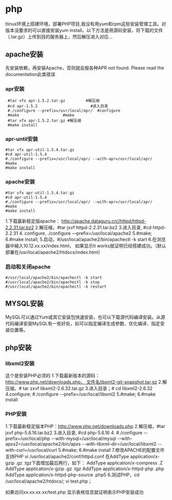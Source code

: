 # php
tlinux环境上搭建环境，部署PHP项目,我没有用yum和rpm这些安装管理工具。对版本没要求的可以直接安装yum install。以下方法是用源码安装，将下载的文件（.tar.gz）上传到目的服务器上，然后解压进入对应...
## apache安装
先安装依赖，再安装Apache，否则就会报各种APR not found. Please read the documentation此类错误
### apr安装
```
 #tar vfx apr-1.5.2.tar.gz         #解压缩
 #cd apr-1.5.2                       #进入目录
 #./configure --prefix=/usr/local/apr/  #configure
 #make                   #make
 #tar vfx apr-1.5.2.tar.gz #解压缩
 #make install   
```
### apr-until安装
```
#tar vfx apr-util-1.5.4.tar.gz
#cd apr-util-1.5.4  
#./configure --prefix=/usr/local/apr/ --with-apr=/usr/local/apr/
#make
#make install 
```
### apache安装

```
#tar vfx apr-util-1.5.4.tar.gz
#cd apr-util-1.5.4  
#./configure --prefix=/usr/local/apr/ --with-apr=/usr/local/apr/
#make
#make install 
```
1.下载最新稳定版apache： http://apache.dataguru.cn//httpd/httpd-2.2.31.tar.bz2
2.解压缩，#tar jxvf httpd-2.2.31.tar.bz2
3.进入目录,  #cd  httpd-2.2.31
4. configure,  ./configure —prefix=/usr/local/apache2
5.#make;
6.#make install;
5.启动，#/usr/local/apache2/bin/apachectl -k start
6.在浏览器中输入10.12.xx.xx/index.html， 如果显示It works就证明已经搭建成功。（默认部署在/usr/local/apache2/htdocs/index.html）

### 启动和关闭apache
```
#/usr/local/apache2/bin/apachectl -k start
#/usr/local/apache2/bin/apachectl -k stop
#/usr/local/apache2/bin/apachectl -k restart
```
## MYSQL安装
MySQL可以通过Yum或其它安装包快速安装，也可以下载源代码编译安装。从源代码编译安装MySQL有一些好处，如可以指定编译生成参数、优化编译、指定安装位置等。

## php安装
### libxml2安装
这个是安装PHP必须的
1.下载最新版本的源码：http://www.php.net/downloads.php， 文件名libxml2-git-snapshot.tar.gz
2.解压缩，# tar zxvf  libxml2-2.6.32.tar.gz
3.进入目录；# cd libxml2-2.6.32
4.configure;  #./configure --prefix=/usr/local/libxml2
5.#make;
6.#make install

### PHP安装
1.下载最新稳定版本PHP：http://www.php.net/downloads.php
2.解压缩，#tar jxvf php-5.6.16.tar.bz2
3.进入目录,  #cd php-5.6.16
4. #./configure --prefix=/usr/local/php --with-mysql=/usr/local/mysql --with-apxs2=/usr/local/apache2/bin/apxs --with-libxml-dir=/usr/local/libxml2 --with-curl=/usr/local/curl
5.#make;
6.#make install
7.修改APACHE的配置文件支持PHP vi /usr/local/apache2/conf/httpd.conf
在AddType application/x-gzip .gz .tgz下面增加最后两行，如下：
AddType application/x-compress .Z
AddType application/x-gzip .gz .tgz
AddType application/x-httpd-php .php
AddType application/x-httpd-php-source .php5
6.测试PHP，cd /usr/local/apache2/htdocs/; vi test.php；
<?
php phpinfo()
?>
如果访问xx.xx.xx.xx/test.php 显示表格信息就证明表示PHP安装成功



